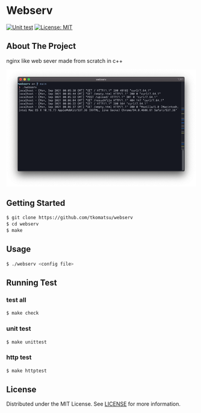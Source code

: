 # Webserv
[![Unit test](https://github.com/tkomatsu/webserv/actions/workflows/unit-test.yml/badge.svg)](https://github.com/tkomatsu/webserv/actions)
[![License: MIT](https://img.shields.io/badge/License-MIT-blue.svg)](https://opensource.org/licenses/MIT)

## About The Project
nginx like web sever made from scratch in c++

![demo](./docs/images/screen_capture.png)

## Getting Started
```sh
$ git clone https://github.com/tkomatsu/webserv
$ cd webserv
$ make
```

## Usage
```sh
$ ./webserv <config file>
```

## Running Test
### test all
```sh
$ make check
```

### unit test
```sh
$ make unittest
```

### http test
```sh
$ make httptest
```

## License
Distributed under the MIT License. See [LICENSE](LICENSE) for more information.
